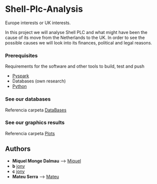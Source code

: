 # Shell-Plc-Analysis
Europe interests or UK interests.

In this project we will analyse Shell PLC and what might have been the cause of its move from the Netherlands to the UK. In order to see the possible causes we will look into its finances, political and legal reasons.


### Prerequisites

Requirements for the software and other tools to build, test and push 
- [Pyspark]([https://www.example.com](https://spark.apache.org/docs/latest/api/python/))
- Databases (own research)
- [Python]([https://www.example.com](https://www.python.org/downloads/))

### See our databases 
Referencia carpeta [DataBases](https://github.com/mdalma/Shell-Plc-Analysis/tree/main/datasets)

### See our graphics results
Referencia carpeta [Plots](https://github.com/mdalma/Shell-Plc-Analysis/tree/main/plots)

## Authors

  - **Miquel Monge Dalmau** --> [Miquel](https://github.com/mdalma)
  - **b** 
    [jony](https://github.com/PurpleBooth)
  - **c** 
    [jony](https://github.com/PurpleBooth)
  - **Mateu Serra**  --> [Mateu](https://github.com/MatttSF)
